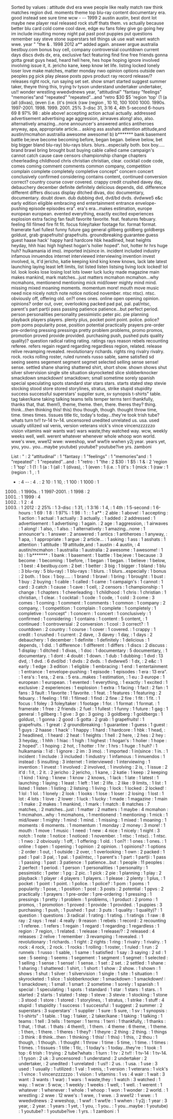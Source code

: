 Sorted by values :
attitude dvd era wwe people like really match raw think matches region dvd. moments theme top blu-ray content documentary era. good instead see sure time wcw - -- 1999 2 austin austin, best dont lot maybe new player real released rock stuff thats them. vs actually because better blu card cold come cool dave, edge eu fans foley give go going hey im include insulting money night pal past post puppies put questions remember say steve stone superstars tell things uk use wait want watch wwe. year " "the & . 1998 2012 a** added again. answer argue australia bestbuy.com bonus buy cell, company controversial countdown current days discs dvds dx, era, exclusive fact featuring find fine free friends gonna gotta great guys head, heard hell here, hes hope hoping ignore involved involving issue it, it. jericho kane, keep know let life. listing locked lonely loser love make matches, matter monday nwo opinion options outside own peoples pg pick play please posts ppvs product ray record release/? releases right rock, run saying set set. show smart started suggest summer taker, theyre thing this, trying tv tyson understand undertaker undertaker, us!! wonder wrestling wwedvdnews year, "attitudinal" "fantasy "feelings" "memories"and "repeated" "repeated"...and "retro $30 $5 'region 'top' (1 (a (all (divas), (even (i.e. (it's (mick (raw (region , 10 10, 100 1000 1000. 1990s. 1997-2001. 1998. 1999. 2001. 25% 3-disc 31, 3:16 4, 4th 5-second 6-hours 69 8 97% 98 : able above! accepting action actual actually. addressed advertisement advertising age aggression, airwaves along! also, also. alternatively amazing...none announcer's answered antics antiheroes anyway, apa, appropriate article... asking ass asshats attention attitude,and austin/mcmahon austrailia awesome awesome! b) b******* bank basement battle be;ieve become becoming before, began began. believe below, bet big bigger bland blu-ray) blu-rays blurs. blurs...especially both. box boy..... brand brawl bring brought bust buying cable called came campaign's cannot catch cause cave censors championship change chapters cheerleading childhood chris christian christian, clear. cocktail code code, comes coming comment comments common company, competition complain complete completely completive concept" concern concert conclusively confirmed considering contains content, continued conversion correct? country course cover covered. crappy credit crushed davey day, debauchery december definite definitely delicious depends, did. difference different differs discuss display ditched divas, doc documentary, documentary. doubt down. dub dubbing dvd, dvd/bd dvds. dvdwwe5 e&c early edition eligible embracing end entertainment entrance envelope-pushing episode episodes era". era's era...makes estimation, europe european european. evented everything, exactly excited experiences explosion extra facing fan fault favorite favorite. feat. features febuary. feeling fill filmed fire fit fit. focus foley/taker footage for. format format. framerate fuel fullest funny future gag general gillberg goldberg goldbergs goldust, grab grapefruits! grapefruits. groundbreaking guarantee guess guest haase hack' happy hard hardcore hbk headlined, heat heights heyday, hhh hiac high highest hogan's holier hoped". hot, hotter hr hrs huge huh? hulkamania id imo). imported in(since in. incident included industry infamous innuendos internet interviewed interviewing invention invest involved, is, it'd jericho, katie keeping kind king knew knows, lack late latest launching laying least left limits, list listed listen listsing living lock locked! lol lol. look looks lose losing lost lots lower luck lucky made magazine main makes mankind, mark matches...just matters mcmahon mcmahon...why mcmahons, mentionend mentioning mick mid/lower mighty mind mind. missing mixed moaning moments. momentum more! mouth move music need nice nicely notch note notice noticed november. ntsc ntsc). ntsc. obviously off, offering old. on?! ones ones. online open opening opinion. opinions? order out, over, overlooking packed pad pal, pal. pal/ntsc, parent's part part)i pass passing patience patience...but perfect period. person personalities personality pessimistic peter pic. pie planning playback players players. plenty plus, pocket point point. police. police? pom poms popularity pose, position potential practically prayers pre-order pre-ordering pressing pressings pretty problem problems, promo promos, promotion proved provide provided. purchasing push, pushed puts quality quality)? question radical rating rating. ratings rays reason rebels recounting referee. refers regain regard regarding regardless region, related. release relive revamping revealed. revolutionary richards. rights ring rivalry rivalry. rock. rocks rolling roster, ruled runnels russo sable, same satisfied sd seeing seems segement segment segmet selected selling sense sense! sense. settled shane sharing shattered shirt, short show. shown shows shut silver silvervision single site situation skyrocketed slice slobberknocker smackdown smackdown! smackdown; small sometime sorely spanish special speculating spots standard star stars stars. starts stated step stevie stocking stood store stored storylines, stratus, strike stupid stupidity success successful superstars' supplier sure, sv synopsis t-shirts" table. tag taker/kane taking talking teams tells temper terms terri thankfully, thanks that, that. them!), theme, theme. then, there. theres they? thing. think...then thinking this! this) thou though, though. thought throw time, time. times times. tissues title tlc, today's today...they're took trish tube?whats turn tv!! tv-14 tv-14. uncensored unedited unrelated us. usa. used usually utilized val venis, version veterans vick's vince vincenzzzzzzo vision vitamins wair wants war) wars waste,they watched way. wcw, weekly weeks well, well. werent whatever whenever whole whoop won world. wwe's wwe, wwe12 wwe: wweshop, wwf wwf/e wwhen y2j year. years yet, you, you.. you...maybe youtube) youtube? youtube?ive yrs. zamboni 

List :
" : 2
"attitudinal" : 1
"fantasy : 1
"feelings" : 1
"memories"and : 1
"repeated" : 1
"repeated"...and : 1
"retro : 1
"the : 2
$30 : 1
$5 : 1
& : 2
'region : 1
'top' : 1
(1 : 1
(a : 1
(all : 1
(divas), : 1
(even : 1
(i.e. : 1
(it's : 1
(mick : 1
(raw : 1
(region : 1
, : 1
- : 4
-- : 4
. : 2
10 : 1
10, : 1
100 : 1
1000 : 1
1000. : 1
1990s. : 1
1997-2001. : 1
1998 : 2
1998. : 1
1999 : 4
1999. : 1
2 : 4
2001. : 1
2012 : 2
25% : 1
3-disc : 1
31, : 1
3:16 : 1
4, : 1
4th : 1
5-second : 1
6-hours : 1
69 : 1
8 : 1
97% : 1
98 : 1
: : 1
a** : 2
able : 1
above! : 1
accepting : 1
action : 1
actual : 1
actually : 3
actually. : 1
added : 2
addressed : 1
advertisement : 1
advertising : 1
again. : 2
age : 1
aggression, : 1
airwaves : 1
along! : 1
also, : 1
also. : 1
alternatively : 1
amazing...none : 1
announcer's : 1
answer : 2
answered : 1
antics : 1
antiheroes : 1
anyway, : 1
apa, : 1
appropriate : 1
argue : 2
article... : 1
asking : 1
ass : 1
asshats : 1
attention : 1
attitude : 19
attitude,and : 1
austin : 4
austin, : 4
austin/mcmahon : 1
austrailia : 1
australia : 2
awesome : 1
awesome! : 1
b) : 1
b******* : 1
bank : 1
basement : 1
battle : 1
be;ieve : 1
because : 3
become : 1
becoming : 1
before, : 1
began : 1
began. : 1
believe : 1
below, : 1
best : 4
bestbuy.com : 2
bet : 1
better : 3
big : 1
bigger : 1
bland : 1
blu : 3
blu-ray : 5
blu-ray) : 1
blu-rays : 1
blurs. : 1
blurs...especially : 1
bonus : 2
both. : 1
box : 1
boy..... : 1
brand : 1
brawl : 1
bring : 1
brought : 1
bust : 1
buy : 2
buying : 1
cable : 1
called : 1
came : 1
campaign's : 1
cannot : 1
card : 3
catch : 1
cause : 1
cave : 1
cell, : 2
censors : 1
championship : 1
change : 1
chapters : 1
cheerleading : 1
childhood : 1
chris : 1
christian : 1
christian, : 1
clear. : 1
cocktail : 1
code : 1
code, : 1
cold : 3
come : 3
comes : 1
coming : 1
comment : 1
comments : 1
common : 1
company : 2
company, : 1
competition : 1
complain : 1
complete : 1
completely : 1
completive : 1
concept" : 1
concern : 1
concert : 1
conclusively : 1
confirmed : 1
considering : 1
contains : 1
content : 5
content, : 1
continued : 1
controversial : 2
conversion : 1
cool : 3
correct? : 1
countdown : 2
country : 1
course : 1
cover : 1
covered. : 1
crappy : 1
credit : 1
crushed : 1
current : 2
dave, : 3
davey : 1
day, : 1
days : 2
debauchery : 1
december : 1
definite : 1
definitely : 1
delicious : 1
depends, : 1
did. : 1
difference : 1
different : 1
differs : 1
discs : 2
discuss : 1
display : 1
ditched : 1
divas, : 1
doc : 1
documentary : 5
documentary, : 1
documentary. : 1
dont : 4
doubt : 1
down. : 1
dub : 1
dubbing : 1
dvd : 13
dvd, : 1
dvd. : 6
dvd/bd : 1
dvds : 2
dvds. : 1
dvdwwe5 : 1
dx, : 2
e&c : 1
early : 1
edge : 3
edition : 1
eligible : 1
embracing : 1
end : 1
entertainment : 1
entrance : 1
envelope-pushing : 1
episode : 1
episodes : 1
era : 13
era". : 1
era's : 1
era, : 2
era. : 5
era...makes : 1
estimation, : 1
eu : 3
europe : 1
european : 1
european. : 1
evented : 1
everything, : 1
exactly : 1
excited : 1
exclusive : 2
experiences : 1
explosion : 1
extra : 1
facing : 1
fact : 2
fan : 1
fans : 3
fault : 1
favorite : 1
favorite. : 1
feat. : 1
features : 1
featuring : 2
febuary. : 1
feeling : 1
fill : 1
filmed : 1
find : 2
fine : 2
fire : 1
fit : 1
fit. : 1
focus : 1
foley : 3
foley/taker : 1
footage : 1
for. : 1
format : 1
format. : 1
framerate : 1
free : 2
friends : 2
fuel : 1
fullest : 1
funny : 1
future : 1
gag : 1
general : 1
gillberg : 1
give : 3
go : 3
going : 3
goldberg : 1
goldbergs : 1
goldust, : 1
gonna : 2
good : 5
gotta : 2
grab : 1
grapefruits! : 1
grapefruits. : 1
great : 2
groundbreaking : 1
guarantee : 1
guess : 1
guest : 1
guys : 2
haase : 1
hack' : 1
happy : 1
hard : 1
hardcore : 1
hbk : 1
head, : 2
headlined, : 1
heard : 2
heat : 1
heights : 1
hell : 2
here, : 2
hes : 2
hey : 3
heyday, : 1
hhh : 1
hiac : 1
high : 1
highest : 1
hogan's : 1
holier : 1
hope : 2
hoped". : 1
hoping : 2
hot, : 1
hotter : 1
hr : 1
hrs : 1
huge : 1
huh? : 1
hulkamania : 1
id : 1
ignore : 2
im : 3
imo). : 1
imported : 1
in(since : 1
in. : 1
incident : 1
include : 3
included : 1
industry : 1
infamous : 1
innuendos : 1
instead : 5
insulting : 3
internet : 1
interviewed : 1
interviewing : 1
invention : 1
invest : 1
involved : 2
involved, : 1
involving : 2
is, : 1
issue : 2
it'd : 1
it, : 2
it. : 2
jericho : 2
jericho, : 1
kane, : 2
katie : 1
keep : 2
keeping : 1
kind : 1
king : 1
knew : 1
know : 2
knows, : 1
lack : 1
late : 1
latest : 1
launching : 1
laying : 1
least : 1
left : 1
let : 2
life. : 2
like : 9
limits, : 1
list : 1
listed : 1
listen : 1
listing : 2
listsing : 1
living : 1
lock : 1
locked : 2
locked! : 1
lol : 1
lol. : 1
lonely : 2
look : 1
looks : 1
lose : 1
loser : 2
losing : 1
lost : 1
lot : 4
lots : 1
love : 2
lower : 1
luck : 1
lucky : 1
made : 1
magazine : 1
main : 1
make : 2
makes : 1
mankind, : 1
mark : 1
match : 8
matches : 7
matches, : 2
matches...just : 1
matter : 2
matters : 1
maybe : 4
mcmahon : 1
mcmahon...why : 1
mcmahons, : 1
mentionend : 1
mentioning : 1
mick : 1
mid/lower : 1
mighty : 1
mind : 1
mind. : 1
missing : 1
mixed : 1
moaning : 1
moments : 6
moments. : 1
momentum : 1
monday : 2
money : 3
more! : 1
mouth : 1
move : 1
music : 1
need : 1
new : 4
nice : 1
nicely : 1
night : 3
notch : 1
note : 1
notice : 1
noticed : 1
november. : 1
ntsc : 1
ntsc). : 1
ntsc. : 1
nwo : 2
obviously : 1
off, : 1
offering : 1
old. : 1
on?! : 1
ones : 1
ones. : 1
online : 1
open : 1
opening : 1
opinion : 2
opinion. : 1
opinions? : 1
options : 2
order : 1
out, : 1
outside : 2
over, : 1
overlooking : 1
own : 2
packed : 1
pad : 1
pal : 3
pal, : 1
pal. : 1
pal/ntsc, : 1
parent's : 1
part : 1
part)i : 1
pass : 1
passing : 1
past : 3
patience : 1
patience...but : 1
people : 11
peoples : 2
perfect : 1
period. : 1
person : 1
personalities : 1
personality : 1
pessimistic : 1
peter : 1
pg : 2
pic. : 1
pick : 2
pie : 1
planning : 1
play : 2
playback : 1
player : 4
players : 1
players. : 1
please : 2
plenty : 1
plus, : 1
pocket : 1
point : 1
point. : 1
police. : 1
police? : 1
pom : 1
poms : 1
popularity : 1
pose, : 1
position : 1
post : 3
posts : 2
potential : 1
ppvs : 2
practically : 1
prayers : 1
pre-order : 1
pre-ordering : 1
pressing : 1
pressings : 1
pretty : 1
problem : 1
problems, : 1
product : 2
promo : 1
promos, : 1
promotion : 1
proved : 1
provide : 1
provided. : 1
puppies : 3
purchasing : 1
push, : 1
pushed : 1
put : 3
puts : 1
quality : 1
quality)? : 1
question : 1
questions : 3
radical : 1
rating : 1
rating. : 1
ratings : 1
raw : 8
ray : 2
rays : 1
real : 4
really : 9
reason : 1
rebels : 1
record : 2
recounting : 1
referee. : 1
refers : 1
regain : 1
regard : 1
regarding : 1
regardless : 1
region : 7
region, : 1
related. : 1
release : 1
release/? : 2
released : 4
releases : 2
relive : 1
remember : 3
revamping : 1
revealed. : 1
revolutionary : 1
richards. : 1
right : 2
rights : 1
ring : 1
rivalry : 1
rivalry. : 1
rock : 4
rock, : 2
rock. : 1
rocks : 1
rolling : 1
roster, : 1
ruled : 1
run : 2
runnels : 1
russo : 1
sable, : 1
same : 1
satisfied : 1
say : 3
saying : 2
sd : 1
see : 5
seeing : 1
seems : 1
segement : 1
segment : 1
segmet : 1
selected : 1
selling : 1
sense : 1
sense! : 1
sense. : 1
set : 2
set. : 2
settled : 1
shane : 1
sharing : 1
shattered : 1
shirt, : 1
short : 1
show : 2
show. : 1
shown : 1
shows : 1
shut : 1
silver : 1
silvervision : 1
single : 1
site : 1
situation : 1
skyrocketed : 1
slice : 1
slobberknocker : 1
smackdown : 1
smackdown! : 1
smackdown; : 1
small : 1
smart : 2
sometime : 1
sorely : 1
spanish : 1
special : 1
speculating : 1
spots : 1
standard : 1
star : 1
stars : 1
stars. : 1
started : 2
starts : 1
stated : 1
step : 1
steve : 3
stevie : 1
stocking : 1
stone : 3
stood : 1
store : 1
stored : 1
storylines, : 1
stratus, : 1
strike : 1
stuff : 4
stupid : 1
stupidity : 1
success : 1
successful : 1
suggest : 2
summer : 2
superstars : 3
superstars' : 1
supplier : 1
sure : 5
sure, : 1
sv : 1
synopsis : 1
t-shirts" : 1
table. : 1
tag : 1
taker, : 2
taker/kane : 1
taking : 1
talking : 1
teams : 1
tell : 3
tells : 1
temper : 1
terms : 1
terri : 1
thankfully, : 1
thanks : 1
that, : 1
that. : 1
thats : 4
them!), : 1
them. : 4
theme : 6
theme, : 1
theme. : 1
then, : 1
there. : 1
theres : 1
they? : 1
theyre : 2
thing : 2
thing. : 1
things : 3
think : 8
think...then : 1
thinking : 1
this! : 1
this) : 1
this, : 2
thou : 1
though, : 1
though. : 1
thought : 1
throw : 1
time : 5
time, : 1
time. : 1
times : 1
times. : 1
tissues : 1
title : 1
tlc, : 1
today's : 1
today...they're : 1
took : 1
top : 6
trish : 1
trying : 2
tube?whats : 1
turn : 1
tv : 2
tv!! : 1
tv-14 : 1
tv-14. : 1
tyson : 2
uk : 3
uncensored : 1
understand : 2
undertaker : 2
undertaker, : 2
unedited : 1
unrelated : 1
us!! : 2
us. : 1
usa. : 1
use : 3
used : 1
usually : 1
utilized : 1
val : 1
venis, : 1
version : 1
veterans : 1
vick's : 1
vince : 1
vincenzzzzzzo : 1
vision : 1
vitamins : 1
vs : 4
wair : 1
wait : 3
want : 3
wants : 1
war) : 1
wars : 1
waste,they : 1
watch : 3
watched : 1
way. : 1
wcw : 5
wcw, : 1
weekly : 1
weeks : 1
well, : 1
well. : 1
werent : 1
whatever : 1
whenever : 1
whole : 1
whoop : 1
won : 1
wonder : 2
world. : 1
wrestling : 2
wwe : 12
wwe's : 1
wwe, : 1
wwe. : 3
wwe12 : 1
wwe: : 1
wwedvdnews : 2
wweshop, : 1
wwf : 1
wwf/e : 1
wwhen : 1
y2j : 1
year : 3
year, : 2
year. : 1
years : 1
yet, : 1
you, : 1
you.. : 1
you...maybe : 1
youtube) : 1
youtube? : 1
youtube?ive : 1
yrs. : 1
zamboni : 1
